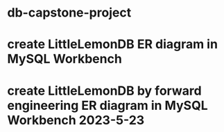 # db-capstone-project
# create LittleLemonDB ER diagram in MySQL Workbench
# create LittleLemonDB by forward engineering ER diagram in MySQL Workbench 2023-5-23
